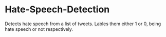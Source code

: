 # Hate-Speech-Detection
Detects hate speech from a list of tweets. Lables them either 1 or 0, being hate speech or not respectively.

